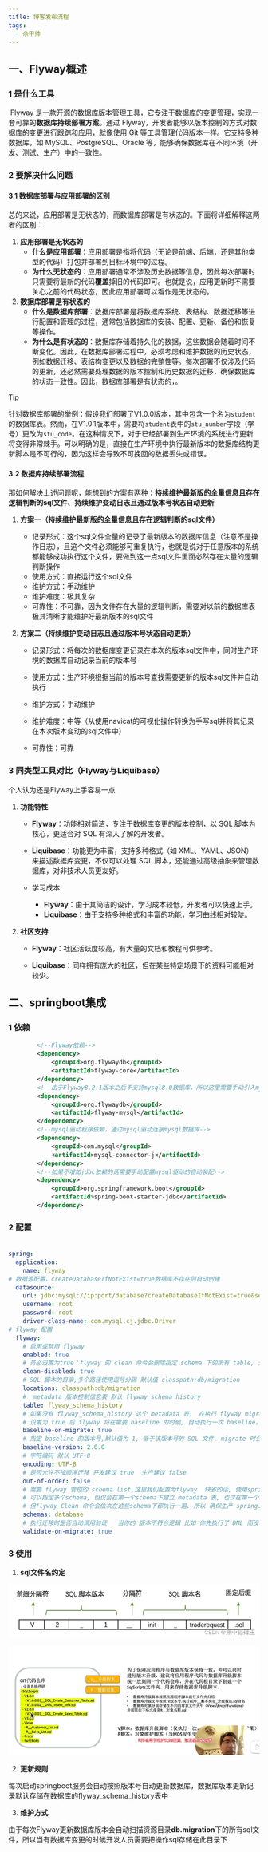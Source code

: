 ```yaml
---
title: 博客发布流程
tags:
  - 佘甲帅
---
```




## 一、Flyway概述

### 1 是什么工具

​	Flyway 是一款开源的数据库版本管理工具，它专注于数据库的变更管理，实现一套可靠的**数据库持续部署方案**。通过 Flyway，开发者能够以版本控制的方式对数据库的变更进行跟踪和应用，就像使用 Git 等工具管理代码版本一样。它支持多种数据库，如 MySQL、PostgreSQL、Oracle 等，能够确保数据库在不同环境（开发、测试、生产）中的一致性。



### 2 要解决什么问题

[转载]: (https://www.bilibili.com/video/BV12t42147Cp/?spm_id_from=333.337.search-card.all.click&amp;vd_source=a51416fdc1c05fee728077538bb353b8)



#### 3.1 数据库部署与应用部署的区别

总的来说，应用部署是无状态的，而数据库部署是有状态的。下面将详细解释这两者的区别：

1. **应用部署是无状态的**
   - **什么是应用部署**：应用部署是指将代码（无论是前端、后端，还是其他类型的代码）打包并部署到目标环境中的过程。
   - **为什么无状态的**：应用部署通常不涉及历史数据等信息，因此每次部署时只需要将最新的代码**覆盖**掉旧的代码即可。也就是说，应用更新时不需要关心之前的代码状态，因此应用部署可以看作是无状态的。
2. **数据库部署是有状态的**
   - **什么是数据库部署**：数据库部署是将数据库系统、表结构、数据迁移等进行配置和管理的过程，通常包括数据库的安装、配置、更新、备份和恢复等操作。
   - **为什么是有状态的**：数据库存储着持久化的数据，这些数据会随着时间不断变化。因此，在数据库部署过程中，必须考虑和维护数据的历史状态，例如数据迁移、表结构变更以及数据的完整性等。每次部署不仅涉及代码的更新，还必然需要处理数据的版本控制和历史数据的迁移，确保数据库的状态一致性。因此，数据库部署是有状态的，。



> [!tip]
>
> 针对数据库部署的举例：假设我们部署了V1.0.0版本，其中包含一个名为`student`的数据库表。然而，在V1.0.1版本中，需要将`student`表中的`stu_number`字段（学号）更改为`stu_code`。在这种情况下，对于已经部署到生产环境的系统进行更新将变得非常棘手。可以明确的是，直接在生产环境中执行最新版本的数据库结构更新脚本是不可行的，因为这样会导致不可挽回的数据丢失或错误。



#### 3.2 数据库持续部署流程

​	那如何解决上述问题呢，能想到的方案有两种：**持续维护最新版的全量信息且存在逻辑判断的sql文件**、**持续维护变动日志且通过版本号状态自动更新**

1. **方案一（持续维护最新版的全量信息且存在逻辑判断的sql文件）**

   - 记录形式：这个sql文件全量的记录了最新版本的数据库信息（注意不是操作日志），且这个文件必须能够可重复执行，也就是说对于任意版本的系统都能够成功执行这个文件，要做到这一点sql文件里面必然存在大量的逻辑判断操作
   - 使用方式：直接运行这个sql文件
   - 维护方式：手动维护
   - 维护难度：极其复杂
   - 可靠性：不可靠，因为文件存在大量的逻辑判断，需要对以前的数据库表极其清晰才能维护好最新版本的sql文件

2. **方案二（持续维护变动日志且通过版本号状态自动更新）**

   - 记录形式：将每次的数据库变更记录在本次的版本sql文件中，同时生产环境的数据库自动记录当前的版本号
   - 使用方式：生产环境根据当前的版本号查找需要更新的版本sql文件并自动执行

   - 维护方式：手动维护
   - 维护难度：中等（从使用navicat的可视化操作转换为手写sql并将其记录在本次版本变动的sql文件中）
   - 可靠性：可靠



### 3 同类型工具对比（Flyway与Liquibase）

个人认为还是Flyway上手容易一点

1. **功能特性**

   - **Flyway**：功能相对简洁，专注于数据库变更的版本控制，以 SQL 脚本为核心，更适合对 SQL 有深入了解的开发者。

   - **Liquibase**：功能更为丰富，支持多种格式（如 XML、YAML、JSON）来描述数据库变更，不仅可以处理 SQL 脚本，还能通过高级抽象来管理数据库，对非技术人员更友好。

   - 学习成本
     - **Flyway**：由于其简洁的设计，学习成本较低，开发者可以快速上手。
     - **Liquibase**：由于支持多种格式和丰富的功能，学习曲线相对较陡。

2. **社区支持**

   - **Flyway**：社区活跃度较高，有大量的文档和教程可供参考。

   - **Liquibase**：同样拥有庞大的社区，但在某些特定场景下的资料可能相对较少。





## 二、springboot集成

### 1 依赖

```xml
        <!--Flyway依赖-->
        <dependency>
            <groupId>org.flywaydb</groupId>
            <artifactId>flyway-core</artifactId>
        </dependency>
        <!--由于Flyway8.2.1版本之后不支持mysql8.0数据库，所以这里需要手动引入mysql的相关依赖-->
        <dependency>
            <groupId>org.flywaydb</groupId>
            <artifactId>flyway-mysql</artifactId>
        </dependency>
        <!--mysql驱动程序依赖，通过mysql驱动连接mysql数据库-->
        <dependency>
            <groupId>com.mysql</groupId>
            <artifactId>mysql-connector-j</artifactId>
        </dependency>
        <!--如果不增加jdbc依赖的话需要手动配置mysql驱动的自动装配-->
        <dependency>
            <groupId>org.springframework.boot</groupId>
            <artifactId>spring-boot-starter-jdbc</artifactId>
        </dependency>
```





### 2 配置

```yml

spring:
  application:
    name: flyway
# 数据源配置，createDatabaseIfNotExist=true数据库不存在则自动创建
  datasource:
    url: jdbc:mysql://ip:port/database?createDatabaseIfNotExist=true&serverTimezone=Hongkong&useUnicode=true&characterEncoding=utf-8&useSSL=false&nullCatalogMeansCurrent=true&allowPublicKeyRetrieval=true
    username: root
    password: root
    driver-class-name: com.mysql.cj.jdbc.Driver
# flyway 配置
  flyway:
    # 启用或禁用 flyway
    enabled: true
    # 务必设置为true：flyway 的 clean 命令会删除指定 schema 下的所有 table, 生产务必禁掉。这个默认值是 false 理论上作为默认配置是不科学的。
    clean-disabled: true
    # SQL 脚本的目录,多个路径使用逗号分隔 默认值 classpath:db/migration
    locations: classpath:db/migration
    #  metadata 版本控制信息表 默认 flyway_schema_history
    table: flyway_schema_history
    # 如果没有 flyway_schema_history 这个 metadata 表， 在执行 flyway migrate 命令之前, 必须先执行 flyway baseline 命令
    # 设置为 true 后 flyway 将在需要 baseline 的时候, 自动执行一次 baseline。
    baseline-on-migrate: true
    # 指定 baseline 的版本号,默认值为 1, 低于该版本号的 SQL 文件, migrate 时会被忽略
    baseline-version: 2.0.0
    # 字符编码 默认 UTF-8
    encoding: UTF-8
    # 是否允许不按顺序迁移 开发建议 true  生产建议 false
    out-of-order: false
    # 需要 flyway 管控的 schema list,这里我们配置为flyway  缺省的话, 使用spring.datasource.url 配置的那个 schema,
    # 可以指定多个schema, 但仅会在第一个schema下建立 metadata 表, 也仅在第一个schema应用migration sql 脚本.
    # 但flyway Clean 命令会依次在这些schema下都执行一遍. 所以 确保生产 spring.flyway.clean-disabled 为 true
    schemas: database
    # 执行迁移时是否自动调用验证   当你的 版本不符合逻辑 比如 你先执行了 DML 而没有 对应的DDL 会抛出异常
    validate-on-migrate: true
```





### 3 使用



1. **sql文件名约定**

![在这里插入图片描述](https://raw.githubusercontent.com/she1110/typora-/master/aed08df531886c236977a8f5998fb1a6.png)

![image-20250426235041625](https://raw.githubusercontent.com/she1110/typora-/master/image-20250426235041625.png)



2. **更新规则**

​	每次启动springboot服务会自动按照版本号自动更新数据库，数据库版本更新记录默认存储在数据库的flyway_schema_history表中



3. **维护方式**

​	由于每次Flyway更新数据库版本会自动扫描资源目录**db.migration**下的所有sql文件，所以当有数据库变更的时候开发人员需要把操作sql存储在此目录下













